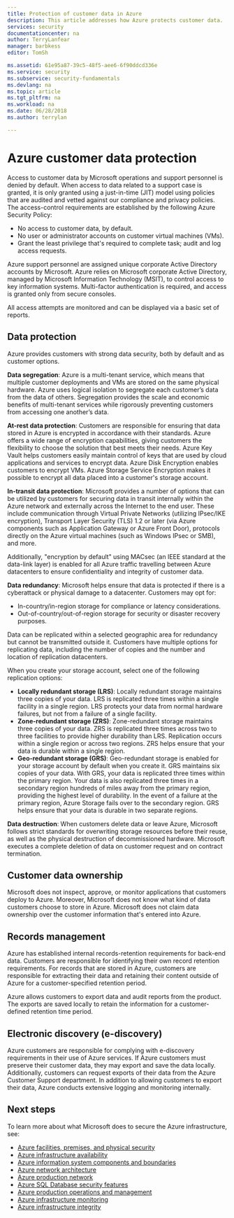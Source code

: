 ```yaml
---
title: Protection of customer data in Azure
description: This article addresses how Azure protects customer data.
services: security
documentationcenter: na
author: TerryLanfear
manager: barbkess
editor: TomSh

ms.assetid: 61e95a87-39c5-48f5-aee6-6f90ddcd336e
ms.service: security
ms.subservice: security-fundamentals
ms.devlang: na
ms.topic: article
ms.tgt_pltfrm: na
ms.workload: na
ms.date: 06/28/2018
ms.author: terrylan

---
```


# Azure customer data protection   
Access to customer data by Microsoft operations and support personnel is denied by default. When access to data related to a support case is granted, it is only granted using a just-in-time (JIT) model using policies that are audited and vetted against our compliance and privacy policies.  The access-control requirements are established by the following Azure Security Policy:

- No access to customer data, by default.
- No user or administrator accounts on customer virtual machines (VMs).
- Grant the least privilege that's required to complete task; audit and log access requests.

Azure support personnel are assigned unique corporate Active Directory accounts by Microsoft. Azure relies on Microsoft corporate Active Directory, managed by Microsoft Information Technology (MSIT), to control access to key information systems. Multi-factor authentication is required, and access is granted only from secure consoles.

All access attempts are monitored and can be displayed via a basic set of reports.

## Data protection
Azure provides customers with strong data security, both by default and as customer options.

**Data segregation**: Azure is a multi-tenant service, which means that multiple customer deployments and VMs are stored on the same physical hardware. Azure uses logical isolation to segregate each customer’s data from the data of others. Segregation provides the scale and economic benefits of multi-tenant services while rigorously preventing customers from accessing one another’s data.

**At-rest data protection**: Customers are responsible for ensuring that data stored in Azure is encrypted in accordance with their standards. Azure offers a wide range of encryption capabilities, giving customers the flexibility to choose the solution that best meets their needs. Azure Key Vault helps customers easily maintain control of keys that are used by cloud applications and services to encrypt data. Azure Disk Encryption enables customers to encrypt VMs. Azure Storage Service Encryption makes it possible to encrypt all data placed into a customer's storage account.

**In-transit data protection**: Microsoft provides a number of options that can be utilized by customers for securing data in transit internally within the Azure network and externally across the Internet to the end user.  These include communication through Virtual Private Networks (utilizing IPsec/IKE encryption), Transport Layer Security (TLS) 1.2 or later (via Azure components such as Application Gateway or Azure Front Door), protocols directly on the Azure virtual machines (such as Windows IPsec or SMB), and more. 

Additionally, "encryption by default" using MACsec (an IEEE standard at the data-link layer) is enabled for all Azure traffic travelling between Azure datacenters to ensure confidentiality and integrity of customer data. 

**Data redundancy**: Microsoft helps ensure that data is protected if there is a cyberattack or physical damage to a datacenter. Customers may opt for:

- In-country/in-region storage for compliance or latency considerations.
- Out-of-country/out-of-region storage for security or disaster recovery purposes.

Data can be replicated within a selected geographic area for redundancy but cannot be transmitted outside it. Customers have multiple options for replicating data, including the number of copies and the number and location of replication datacenters.

When you create your storage account, select one of the following replication options:

- **Locally redundant storage (LRS)**: Locally redundant storage maintains three copies of your data. LRS is replicated three times within a single facility in a single region. LRS protects your data from normal hardware failures, but not from a failure of a single facility.
- **Zone-redundant storage (ZRS)**: Zone-redundant storage maintains three copies of your data. ZRS is replicated three times across two to three facilities to provide higher durability than LRS. Replication occurs within a single region or across two regions. ZRS helps ensure that your data is durable within a single region.
- **Geo-redundant storage (GRS)**: Geo-redundant storage is enabled for your storage account by default when you create it. GRS maintains six copies of your data. With GRS, your data is replicated three times within the primary region. Your data is also replicated three times in a secondary region hundreds of miles away from the primary region, providing the highest level of durability. In the event of a failure at the primary region, Azure Storage fails over to the secondary region. GRS helps ensure that your data is durable in two separate regions.

**Data destruction**: When customers delete data or leave Azure, Microsoft follows strict standards for overwriting storage resources before their reuse, as well as the physical destruction of decommissioned hardware. Microsoft executes a complete deletion of data on customer request and on contract termination.

## Customer data ownership
Microsoft does not inspect, approve, or monitor applications that customers deploy to Azure. Moreover, Microsoft does not know what kind of data customers choose to store in Azure. Microsoft does not claim data ownership over the customer information that's entered into Azure.

## Records management
Azure has established internal records-retention requirements for back-end data. Customers are responsible for identifying their own record retention requirements. For records that are stored in Azure, customers are responsible for extracting their data and retaining their content outside of Azure for a customer-specified retention period.

Azure allows customers to export data and audit reports from the product. The exports are saved locally to retain the information for a customer-defined retention time period.

## Electronic discovery (e-discovery)
Azure customers are responsible for complying with e-discovery requirements in their use of Azure services. If Azure customers must preserve their customer data, they may export and save the data locally. Additionally, customers can request exports of their data from the Azure Customer Support department. In addition to allowing customers to export their data, Azure conducts extensive logging and monitoring internally.

## Next steps
To learn more about what Microsoft does to secure the Azure infrastructure, see:

- [Azure facilities, premises, and physical security](physical-security.md)
- [Azure infrastructure availability](infrastructure-availability.md)
- [Azure information system components and boundaries](infrastructure-components.md)
- [Azure network architecture](infrastructure-network.md)
- [Azure production network](production-network.md)
- [Azure SQL Database security features](infrastructure-sql.md)
- [Azure production operations and management](infrastructure-operations.md)
- [Azure infrastructure monitoring](infrastructure-monitoring.md)
- [Azure infrastructure integrity](infrastructure-integrity.md)
